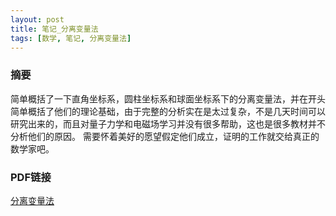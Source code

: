 ```yaml
---
layout: post
title: 笔记_分离变量法
tags: [数学, 笔记, 分离变量法]
---
```


### 摘要
简单概括了一下直角坐标系，圆柱坐标系和球面坐标系下的分离变量法，并在开头简单概括了他们的理论基础，由于完整的分析实在是太过复杂，不是几天时间可以研究出来的，而且对量子力学和电磁场学习并没有很多帮助，这也是很多教材并不分析他们的原因。
需要怀着美好的愿望假定他们成立，证明的工作就交给真正的数学家吧。

### PDF链接

[分离变量法](https://naibaowjk.github.io/documents/笔记_分离变量法.pdf)